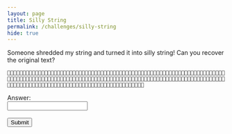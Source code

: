 ```yaml
---
layout: page
title: Silly String
permalink: /challenges/silly-string
hide: true
---
```


Someone shredded my string and turned it into silly string! Can you recover the
original text?

`🎉🎊🎉🎉🎊🎊🎉🎉🎉🎊🎉🎉🎊🎊🎊🎊🎉🎊🎉🎉🎊🎊🎊🎊🎉🎊🎉🎉🎊🎉🎊🎊🎉🎊🎉🎊🎉🎉🎊🎊🎉🎊🎉🎊🎊🎊🎊🎊🎉🎊🎉🎉🎊🎊🎉🎉🎉🎊🎉🎉🎊🎉🎉🎊🎉🎊🎉🎉🎊🎉🎊🎊🎉🎊🎉🎉🎉🎊🎉🎊🎉🎊🎉🎊🎊🎊🎊🎊🎉🎊🎉🎉🎉🎉🎊🎉🎉🎊🎉🎉🎊🎉🎉🎊🎉🎊🎉🎉🎊🎊🎊🎉🎉🎊🎉🎉🎉🎉🎉🎊🎉🎊🎉🎊🎉🎉🎊🎉🎉🎊🎉🎊🎊🎉🎉🎊🎉🎊🎉🎊🎊🎊🎊🎊🎉🎊🎉🎊🎉🎊🎉🎉🎉🎊🎉🎉🎊🎊🎊🎊🎉🎊🎉🎊🎊🎊🎊🎊🎉🎊🎉🎉🎊🎊🎉🎊🎉🎊🎉🎉🎉🎊🎉🎊`

<form>
    <label for="answer">Answer:</label><br>
    <input type="text" id="submission" name="submission"><br><br>
    <input type="submit" value="Submit" onclick="javascript:checkAnswer('silly-string', document.getElementById('submission').value)">
</form>